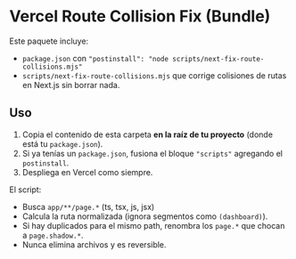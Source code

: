 # Vercel Route Collision Fix (Bundle)

Este paquete incluye:
- `package.json` con `"postinstall": "node scripts/next-fix-route-collisions.mjs"`
- `scripts/next-fix-route-collisions.mjs` que corrige colisiones de rutas en Next.js sin borrar nada.

## Uso
1. Copia el contenido de esta carpeta **en la raíz de tu proyecto** (donde está tu `package.json`).
2. Si ya tenías un `package.json`, fusiona el bloque `"scripts"` agregando el `postinstall`.
3. Despliega en Vercel como siempre.

El script:
- Busca `app/**/page.*` (ts, tsx, js, jsx)
- Calcula la ruta normalizada (ignora segmentos como `(dashboard)`).
- Si hay duplicados para el mismo path, renombra los `page.*` que chocan a `page.shadow.*`.
- Nunca elimina archivos y es reversible.
